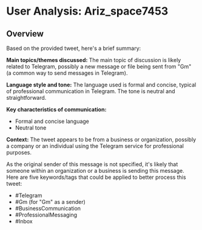 # User Analysis: Ariz_space7453

## Overview

Based on the provided tweet, here's a brief summary:

**Main topics/themes discussed:**
The main topic of discussion is likely related to Telegram, possibly a new message or file being sent from "Gm" (a common way to send messages in Telegram).

**Language style and tone:**
The language used is formal and concise, typical of professional communication in Telegram. The tone is neutral and straightforward.

**Key characteristics of communication:**

* Formal and concise language
* Neutral tone

**Context:**
The tweet appears to be from a business or organization, possibly a company or an individual using the Telegram service for professional purposes.

As the original sender of this message is not specified, it's likely that someone within an organization or a business is sending this message. Here are five keywords/tags that could be applied to better process this tweet:

* #Telegram
* #Gm (for "Gm" as a sender)
* #BusinessCommunication
* #ProfessionalMessaging
* #Inbox